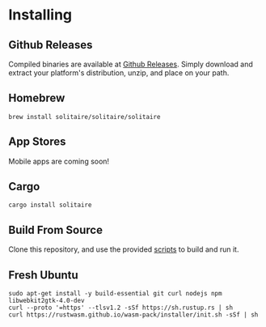 # Installing

## Github Releases

Compiled binaries are available at [Github Releases](https://github.com/solitaire/solitaire/releases). Simply download and extract your platform's distribution, unzip, and place on your path.

## Homebrew

`brew install solitaire/solitaire/solitaire`

## App Stores

Mobile apps are coming soon!

## Cargo

`cargo install solitaire`

## Build From Source

Clone this repository, and use the provided [scripts](scripts.md) to build and run it.

## Fresh Ubuntu

```shell
sudo apt-get install -y build-essential git curl nodejs npm libwebkit2gtk-4.0-dev
curl --proto '=https' --tlsv1.2 -sSf https://sh.rustup.rs | sh
curl https://rustwasm.github.io/wasm-pack/installer/init.sh -sSf | sh
```
